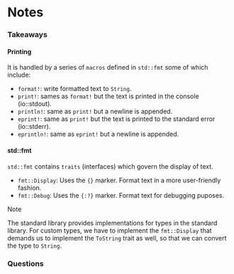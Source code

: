 # Notes

### Takeaways

#### Printing
It is handled by a series of `macros` defined in `std::fmt` some of which include:
- `format!`: write formatted text to `String`.
- `print!`: sames as `format!` but the text is printed in the console (io::stdout).
- `println!`: same as `print!` but a newline is appended.
- `eprint!`: same as `print!` but the text is printed to the standard error (io::stderr).
- `eprintln!`: same as `eprint!` but a newline is appended.

#### std::fmt
`std::fmt` contains `traits` (interfaces) which govern the display of text.
- `fmt::Display`: Uses the `{}` marker. Format text in a more user-friendly fashion.
- `fmt::Debug`: Uses the `{:?}` marker. Format text for debugging puposes.

> [!NOTE]
> The standard library provides implementations for types in the standard library. For custom types, we have to implement the `fmt::Display` that demands us to implement the `ToString` trait as well, so that we can convert the type to `String`.

### Questions

